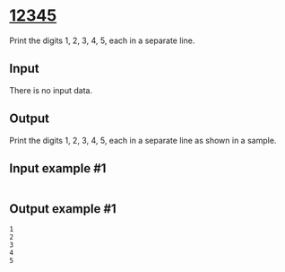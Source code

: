 # [12345](https://www.e-olymp.com/en/problems/990)

Print the digits 1, 2, 3, 4, 5, each in a separate line.

## Input
There is no input data.

## Output
Print the digits 1, 2, 3, 4, 5, each in a separate line as shown in a sample.

## Input example #1
```
```

## Output example #1
```
1
2
3
4
5
```
